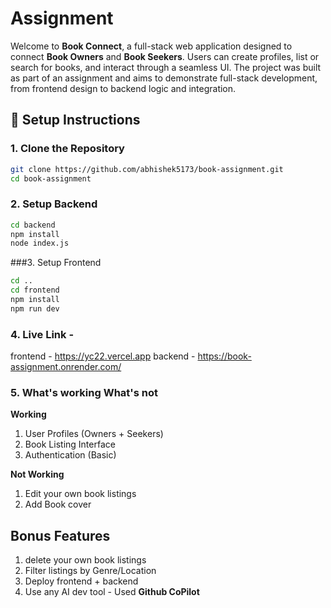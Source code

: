# Assignment
Welcome to **Book Connect**, a full-stack web application designed to connect **Book Owners** and **Book Seekers**. Users can create profiles, list or search for books, and interact through a seamless UI. The project was built as part of an assignment and aims to demonstrate full-stack development, from frontend design to backend logic and integration.

## 🚀 Setup Instructions

### 1. Clone the Repository
```bash
git clone https://github.com/abhishek5173/book-assignment.git
cd book-assignment
```
### 2. Setup Backend

```bash
cd backend
npm install
node index.js
```
###3. Setup Frontend

```bash
cd ..
cd frontend
npm install
npm run dev
```
### 4. Live Link - 
frontend - https://yc22.vercel.app
backend - https://book-assignment.onrender.com/

### 5. What's working What's not
**Working**
 1. User Profiles (Owners + Seekers)
 2. Book Listing Interface
 3. Authentication (Basic)


**Not Working**
 1. Edit your own book listings
 2. Add Book cover


## **Bonus Features**
1. delete your own book listings
2. Filter listings by Genre/Location
3. Deploy frontend + backend
4. Use any AI dev tool - Used **Github CoPilot** 

